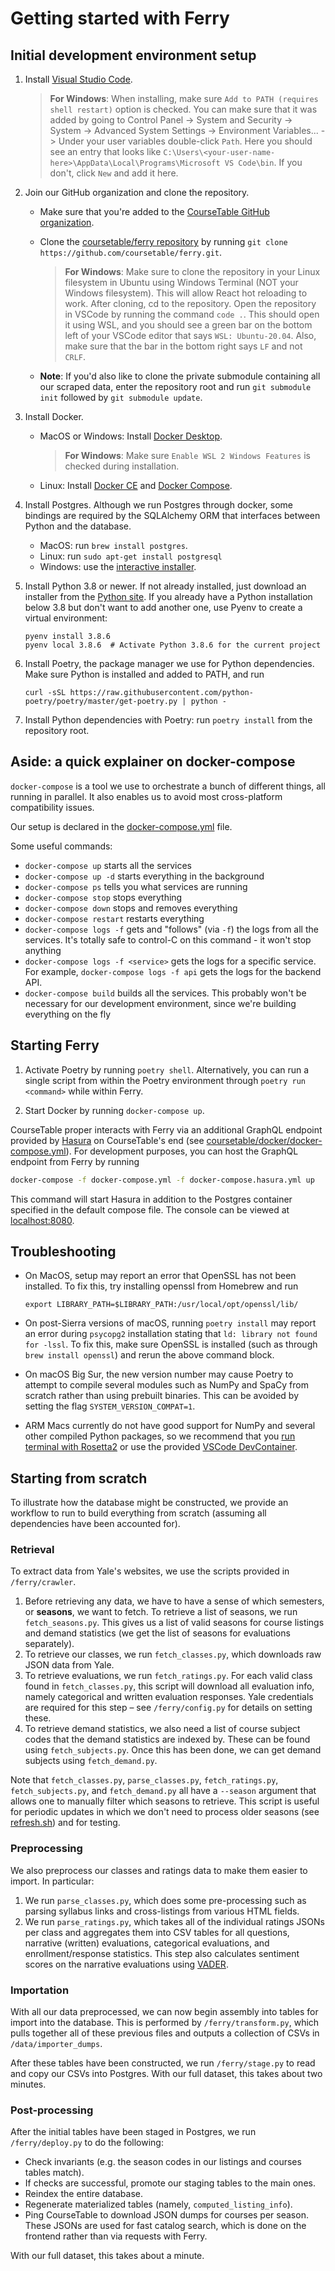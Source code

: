 # Getting started with Ferry

## Initial development environment setup

1. Install [Visual Studio Code](https://code.visualstudio.com/Download).

   >**For Windows**: When installing, make sure `Add to PATH (requires shell restart)` option is checked. You can make sure that it was added by going to  Control Panel -> System and Security -> System -> Advanced  System Settings -> Environment Variables... -> Under your user  variables double-click `Path`. Here you should see an entry that looks like `C:\Users\<your-user-name-here>\AppData\Local\Programs\Microsoft VS Code\bin`. If you don't, click `New` and add it here.

2. Join our GitHub organization and clone the repository.

   - Make sure that you're added to the [CourseTable GitHub organization](https://github.com/coursetable).

   - Clone the [coursetable/ferry repository](https://github.com/coursetable/ferry) by running `git clone https://github.com/coursetable/ferry.git`.

     >**For Windows**: Make sure to clone the repository in your  Linux filesystem in Ubuntu using Windows Terminal (NOT your Windows  filesystem). This will allow React hot reloading to work. After cloning, cd to the repository. Open the repository in VSCode by  running the command `code .`. This should open it using WSL, and you should see a green bar on the bottom left of your VSCode editor that says `WSL: Ubuntu-20.04`. Also, make sure that the bar in the bottom right says `LF` and not `CRLF`.
     
   - **Note**: If you'd also like to clone the private submodule containing all our scraped data, enter the repository root and run `git submodule init` followed by `git submodule update`.

3. Install Docker.

   - MacOS or Windows: Install [Docker Desktop](https://www.docker.com/products/docker-desktop).

     > **For Windows**: Make sure `Enable WSL 2 Windows Features` is checked during installation.

   - Linux: Install [Docker CE](https://docs.docker.com/engine/install/) and [Docker Compose](https://docs.docker.com/compose/install/).

4. Install Postgres. Although we run Postgres through docker, some bindings are required by the SQLAlchemy ORM that interfaces between Python and the database.

   - MacOS: run `brew install postgres`.
   - Linux: run `sudo apt-get install postgresql`
   - Windows: use the [interactive installer](https://www.postgresql.org/download/windows/).

5. Install Python 3.8 or newer. If not already installed, just download an installer from the [Python site](https://www.python.org/downloads/). If you already have a Python installation below 3.8 but don't want to add another one, use Pyenv to create a virtual environment:

   ```shell
   pyenv install 3.8.6
   pyenv local 3.8.6  # Activate Python 3.8.6 for the current project
   ```

6. Install Poetry, the package manager we use for Python dependencies. Make sure Python is installed and added to PATH, and run

   ```shell
   curl -sSL https://raw.githubusercontent.com/python-poetry/poetry/master/get-poetry.py | python -
   ```

7. Install Python dependencies with Poetry: run `poetry install` from the repository root.

## Aside: a quick explainer on docker-compose

`docker-compose` is a tool we use to orchestrate a bunch  of different things, all running in parallel. It also enables us to  avoid most cross-platform compatibility issues.

Our setup is declared in the [docker-compose.yml](https://github.com/coursetable/coursetable/blob/master/docker/docker-compose.yml) file.

Some useful commands:

- `docker-compose up` starts all the services
- `docker-compose up -d` starts everything in the background
- `docker-compose ps` tells you what services are running
- `docker-compose stop` stops everything
- `docker-compose down` stops and removes everything
- `docker-compose restart` restarts everything
- `docker-compose logs -f` gets and "follows" (via `-f`) the logs from all the services. It's totally safe to control-C on this command - it won't stop anything
- `docker-compose logs -f <service>` gets the logs for a specific service. For example, `docker-compose logs -f api` gets the logs for the backend API.
- `docker-compose build` builds all the services. This  probably won't be necessary for our development environment, since we're building everything on the fly

## Starting Ferry

1. Activate Poetry by running `poetry shell`. Alternatively, you can run a single script from within the Poetry environment through `poetry run <command>` while within Ferry.

2. Start Docker by running `docker-compose up`.

CourseTable proper interacts with Ferry via an additional GraphQL endpoint provided by [Hasura](https://hasura.io/) on CourseTable's end (see [coursetable/docker/docker-compose.yml](https://github.com/coursetable/coursetable/blob/master/docker/docker-compose.yml)). For development purposes, you can host the GraphQL endpoint from Ferry by running

```bash
docker-compose -f docker-compose.yml -f docker-compose.hasura.yml up
```

This command will start Hasura in addition to the Postgres container specified in the default compose file. The console can be viewed at [localhost:8080](https://localhost:8080).

## Troubleshooting

- On MacOS, setup may report an error that OpenSSL has not been installed. To fix this, try installing openssl from Homebrew and run

  ```shell
  export LIBRARY_PATH=$LIBRARY_PATH:/usr/local/opt/openssl/lib/
  ```

- On post-Sierra versions of macOS, running `poetry install` may report an error during `psycopg2` installation stating that `ld: library not found for -lssl`. To fix this, make sure OpenSSL is installed (such as through `brew install openssl`) and rerun the above command block.

- On macOS Big Sur, the new version number may cause Poetry to attempt to compile several modules such as NumPy and SpaCy from scratch rather than using prebuilt binaries. This can be avoided by setting the flag `SYSTEM_VERSION_COMPAT=1`.

- ARM Macs currently do not have good support for NumPy and several other compiled Python packages, so we recommend that you [run terminal with Rosetta2](https://www.notion.so/Run-x86-Apps-including-homebrew-in-the-Terminal-on-Apple-Silicon-8350b43d97de4ce690f283277e958602) or use the provided [VSCode DevContainer](https://code.visualstudio.com/docs/remote/containers).

## Starting from scratch

To illustrate how the database might be constructed, we provide an workflow to run to build everything from scratch (assuming all dependencies have been accounted for).

### Retrieval

To extract data from Yale's websites, we use the scripts provided in `/ferry/crawler`. 

1. Before retrieving any data, we have to have a sense of which semesters, or **seasons**, we want to fetch. To retrieve a list of seasons, we run `fetch_seasons.py`. This gives us a list of valid seasons for course listings and demand statistics (we get the list of seasons for evaluations separately).
2. To retrieve our classes, we run `fetch_classes.py`, which downloads raw JSON data from Yale.
3. To retrieve evaluations, we run `fetch_ratings.py`. For each valid class found in `fetch_classes.py`, this script will download all evaluation info, namely categorical and written evaluation responses. Yale credentials are required for this step – see `/ferry/config.py` for details on setting these.
4. To retrieve demand statistics, we also need a list of course subject codes that the demand statistics are indexed by. These can be found using `fetch_subjects.py`. Once this has been done, we can get demand subjects using `fetch_demand.py`.

Note that `fetch_classes.py`, `parse_classes.py`, `fetch_ratings.py`, `fetch_subjects.py`, and `fetch_demand.py` all have a `--season` argument that allows one to manually filter which seasons to retrieve. This script is useful for periodic updates in which we don't need to process older seasons (see [refresh.sh](/refresh_courses.sh)) and for testing.

### Preprocessing

We also preprocess our classes and ratings data to make them easier to import. In particular:

1. We run `parse_classes.py`, which does some pre-processing such as parsing syllabus links and cross-listings from various HTML fields. 
2. We run `parse_ratings.py`, which takes all of the individual ratings JSONs per class and aggregates them into CSV tables for all questions, narrative (written) evaluations, categorical evaluations, and enrollment/response statistics. This step also calculates sentiment scores on the narrative evaluations using [VADER](https://github.com/cjhutto/vaderSentiment).

### Importation

With all our data preprocessed, we can now begin assembly into tables for import into the database. This is performed by `/ferry/transform.py`, which pulls together all of these previous files and outputs a collection of CSVs in `/data/importer_dumps`.

After these tables have been constructed, we run `/ferry/stage.py` to read and copy our CSVs into Postgres. With our full dataset, this takes about two minutes.

### Post-processing

After the initial tables have been staged in Postgres, we run `/ferry/deploy.py` to do the following:

- Check invariants (e.g. the season codes in our listings and courses tables match).
- If checks are successful, promote our staging tables to the main ones.
- Reindex the entire database.
- Regenerate materialized tables (namely, `computed_listing_info`).
- Ping CourseTable to download JSON dumps for courses per season. These JSONs are used for fast catalog search, which is done on the frontend rather than via requests with Ferry.

With our full dataset, this takes about a minute.
